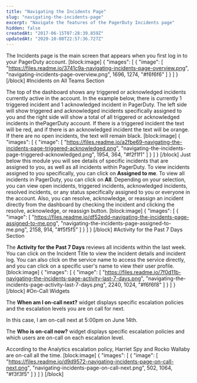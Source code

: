 ```yaml
---
title: "Navigating the Incidents Page"
slug: "navigating-the-incidents-page"
excerpt: "Navigate the features of the PagerDuty Incidents page"
hidden: false
createdAt: "2017-06-15T07:28:39.859Z"
updatedAt: "2020-10-08T22:57:36.727Z"
---
```

The Incidents page is the main screen that appears when you first log in to your PagerDuty account. 
[block:image]
{
  "images": [
    {
      "image": [
        "https://files.readme.io/3741c9a-navigating-incidents-page-overview.png",
        "navigating-incidents-page-overview.png",
        1696,
        1274,
        "#f6f6f6"
      ]
    }
  ]
}
[/block]
#Incidents on All Teams Section

The top of the dashboard shows any triggered or acknowledged incidents currently active in the account. In the example below, there is currently 1 triggered incident and 1 acknowledged incident in PagerDuty. The left side will show triggered and acknowledged incidents specifically assigned to you and the right side will show a total of all triggered or acknowledged incidents in thePagerDuty account. If there is a triggered incident the text will be red, and if there is an acknowledged incident the text will be orange. If there are no open incidents, the text will remain black.
[block:image]
{
  "images": [
    {
      "image": [
        "https://files.readme.io/a2fbe69-navigating-the-incidents-page-triggered-acknowledged.png",
        "navigating-the-incidents-page-triggered-acknowledged.png",
        1954,
        364,
        "#f2f1f1"
      ]
    }
  ]
}
[/block]
Just below this module you will see details of  specific incidents that are assigned to you, as well as all incidents within PagerDuty. To view incidents assigned to you specifically, you can click on **Assigned to me**. To view all incidents in PagerDuty, you can click on **All**. Depending on your selection, you can view  open incidents, triggered incidents, acknowledged incidents, resolved incidents, or any status specifically assigned to you or everyone in the account. Also, you can resolve, acknowledge, or reassign an incident directly from the dashboard by checking the incident and clicking the resolve, acknowledge, or reassign button.
[block:image]
{
  "images": [
    {
      "image": [
        "https://files.readme.io/df52edd-navigating-the-incidents-page-assigned-to-me.png",
        "navigating-the-incidents-page-assigned-to-me.png",
        2158,
        914,
        "#f5f5f5"
      ]
    }
  ]
}
[/block]
#Activity for the Past 7 Days Section

The **Activity for the Past 7 Days** reviews all incidents within the last week. You can click on the Incident Title  to view the incident details and incident log. You can also click on the service name to access the service directly, and you can click on a specific user's name to view their user profile.
[block:image]
{
  "images": [
    {
      "image": [
        "https://files.readme.io/7f0d11b-navigating-the-incidents-page-activity-last-7-days.png",
        "navigating-the-incidents-page-activity-last-7-days.png",
        2240,
        1024,
        "#f6f6f8"
      ]
    }
  ]
}
[/block]
#On-Call Widgets

The **When am I on-call next?** widget displays specific escalation policies and the escalation levels you are on call for next.

In this case, I am on-call next at 5:00pm on June 14th.

The **Who is on-call now?** widget displays specific escalation policies and which users are on-call on each escalation level.

According to the Analytics escalation policy, Harriet Spy and Rocko Wallaby are on-call all the time.
[block:image]
{
  "images": [
    {
      "image": [
        "https://files.readme.io/d9d9572-navigating-incidents-page-on-call-next.png",
        "navigating-incidents-page-on-call-next.png",
        502,
        1064,
        "#f3f3f5"
      ]
    }
  ]
}
[/block]